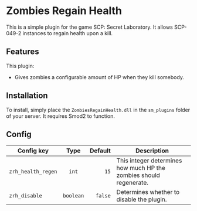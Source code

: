 # Zombies Regain Health
This is a simple plugin for the game SCP: Secret Laboratory. It allows SCP-049-2 instances to regain health upon a kill.

## Features
This plugin:
- Gives zombies a configurable amount of HP when they kill somebody.

## Installation
To install, simply place the ```ZombiesRegainHealth.dll``` in the ```sm_plugins``` folder of your server. It requires Smod2 to function.

## Config
| Config key         | Type      | Default | Description                                                        |
|--------------------|:---------:|--------:|--------------------------------------------------------------------|
| `zrh_health_regen` | `int`     | `15`    | This integer determines how much HP the zombies should regenerate. | 
| `zrh_disable`      | `boolean` | `false` | Determines whether to disable the plugin.                          |
